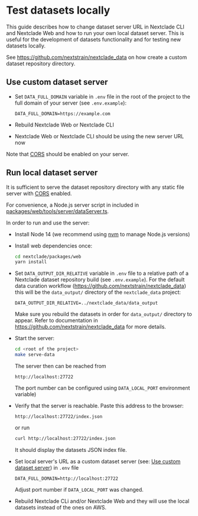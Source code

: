 # Test datasets locally

This guide describes how to change dataset server URL in Nextclade CLI and Nextclade Web and how to run your own local dataset server. This is useful for the development of datasets functionality and for testing new datasets locally.

See https://github.com/nextstrain/nextclade_data on how create a custom dataset repository directory.

## Use custom dataset server

- Set `DATA_FULL_DOMAIN` variable in `.env` file in the root of the project to the full domain of your server (see `.env.example`):

   ```
   DATA_FULL_DOMAIN=https://example.com
   ```

- Rebuild Nextclade Web or Nextclade CLI
- Nextclade Web or Nextclade CLI should be using the new server URL now

Note that [CORS](https://developer.mozilla.org/en-US/docs/Web/HTTP/CORS) should be enabled on your server.

## Run local dataset server

It is sufficient to serve the dataset repository directory with any static file server with [CORS](https://developer.mozilla.org/en-US/docs/Web/HTTP/CORS) enabled.

For convenience, a Node.js server script in included in [packages/web/tools/server/dataServer.ts](../../packages/web/tools/server/dataServer.ts).

In order to run and use the server:

- Install Node 14 (we recommend using [nvm](https://github.com/nvm-sh/nvm) to manage Node.js versions)

- Install web dependencies once:
   ```bash
   cd nextclade/packages/web
   yarn install
   ```

- Set `DATA_OUTPUT_DIR_RELATIVE` variable in `.env` file to a relative path of a Nextclade dataset repository build (see `.env.example`). For the default data curation workflow (https://github.com/nextstrain/nextclade_data) this will be the `data_output/` directory of the `nextclade_data` project:

  ```
  DATA_OUTPUT_DIR_RELATIVE=../nextclade_data/data_output
  ```

  Make sure you rebuild the datasets in order for `data_output/` directory to appear. Refer to documentation in https://github.com/nextstrain/nextclade_data for more details.

- Start the server:

   ```bash
   cd <root of the project>
   make serve-data
   ```
  The server then can be reached from

  ```
  http://localhost:27722
  ```

  The port number can be configured using `DATA_LOCAL_PORT` environment variable)

- Verify that the server is reachable. Paste this address to the browser:

    ```
    http://localhost:27722/index.json
    ```

  or run

  ```bash
  curl http://localhost:27722/index.json
  ```

  It should display the datasets JSON index file.


- Set local server's URL as a custom dataset server (see: [Use custom dataset server](#use-custom-dataset-server)) in  `.env` file
  
  ```
  DATA_FULL_DOMAIN=http://localhost:27722
  ```

  Adjust port number if `DATA_LOCAL_PORT` was changed.

 - Rebuild Nextclade CLi and/or Nextclade Web and they will use the local datasets instead of the ones on AWS.
